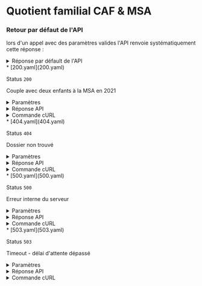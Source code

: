 # Quotient familial CAF & MSA
### Retour par défaut de l'API
lors d'un appel avec des paramètres valides l'API renvoie systématiquement cette réponse :

  <details><summary>Réponse par défault de l'API</summary>
  <p>

  ```json
  {
    "allocataires": [
      {
        "nomNaissance": "JACQUES",
        "nomUsuel": "JACQUES",
        "prenoms": "JEAN-PIERRE THOMAS",
        "anneeDateDeNaissance": "2000",
        "moisDateDeNaissance": "01",
        "jourDateDeNaissance": "31",
        "sexe": "M"
      }
    ],
    "enfants": [
      {
        "nomNaissance": "JACQUES",
        "nomUsuel": "JACQUES",
        "prenoms": "JEAN-PIERRE THOMAS",
        "anneeDateDeNaissance": "2000",
        "moisDateDeNaissance": "01",
        "jourDateDeNaissance": "31",
        "sexe": "M"
      }
    ],
    "adresse": {
      "identite": "Monsieur JEAN JACQUES",
      "complementInformation": "dummy",
      "complementInformationGeographique": "dummy",
      "numeroLibelleVoie": "1 RUE DE LA GARE",
      "lieuDit": "dummy",
      "codePostalVille": "75002",
      "pays": "FRANCE"
    },
    "quotientFamilial": 1045,
    "annee": 2021,
    "mois": 6
  }
  ```

  </p>
  </details>
* [200.yaml](200.yaml)

  Status `200`

  Couple avec deux enfants à la MSA en 2021

  <details><summary>Paramètres</summary>
  <p>

  ```json
  {
    "codePaysLieuDeNaissance": "99100",
    "sexe": "M",
    "nomUsage": "JACQUES",
    "prenoms": [
      "JEAN-PIERRE",
      "THOMAS"
    ],
    "anneeDateDeNaissance": 2000,
    "moisDateDeNaissance": 1
  }
  ```

  </p>
  </details>

  <details><summary>Réponse API</summary>
  <p>

  ```json
  {
    "regime": "MSA",
    "allocataires": [
      {
        "nomNaissance": "JACQUES",
        "nomUsage": "JACQUES",
        "prenoms": "JEAN-PIERRE THOMAS",
        "anneeDateDeNaissance": "1937",
        "moisDateDeNaissance": "06",
        "jourDateDeNaissance": "27",
        "sexe": "M"
      }
    ],
    "enfants": [
      {
        "nomNaissance": "JACQUES",
        "nomUsage": "JACQUES",
        "prenoms": "TRISTAN HENRI",
        "anneeDateDeNaissance": "1970",
        "moisDateDeNaissance": "04",
        "jourDateDeNaissance": "20",
        "sexe": "M"
      }
    ],
    "adresse": {
      "identite": "Monsieur JEAN-PIERRE JACQUES",
      "complementInformation": null,
      "complementInformationGeographique": null,
      "numeroLibelleVoie": "1 RUE DE LA GARE",
      "lieuDit": null,
      "codePostalVille": "75002",
      "pays": "FRANCE"
    },
    "quotientFamilial": 1045,
    "annee": 2021,
    "mois": 6
  }
  ```

  </p>
  </details>

  <details><summary>Commande cURL</summary>
  <p>

  ```bash
  curl -H "X-Api-Key: $token" \
    -G -d 'codePaysLieuDeNaissance=99100' -d 'sexe=M' -d 'nomUsage=JACQUES' -d 'prenoms[]=JEAN-PIERRE' -d 'prenoms[]=THOMAS' -d 'anneeDateDeNaissance=2000' -d 'moisDateDeNaissance=1' \
    --url "https://staging.particulier.api.gouv.fr/api/v2/composition-familiale-v2"
  ```

  </p>
  </details>
* [404.yaml](404.yaml)

  Status `404`

  Dossier non trouvé

  <details><summary>Paramètres</summary>
  <p>

  ```json
  {
    "codePaysLieuDeNaissance": "99404",
    "sexe": "F"
  }
  ```

  </p>
  </details>

  <details><summary>Réponse API</summary>
  <p>

  ```json
  {
    "error": "not_found",
    "reason": "Dossier allocataire inexistant. Le document ne peut être édité.",
    "message": "Dossier allocataire inexistant. Le document ne peut être édité."
  }
  ```

  </p>
  </details>

  <details><summary>Commande cURL</summary>
  <p>

  ```bash
  curl -H "X-Api-Key: $token" \
    -G -d 'codePaysLieuDeNaissance=99404' -d 'sexe=F' \
    --url "https://staging.particulier.api.gouv.fr/api/v2/composition-familiale-v2"
  ```

  </p>
  </details>
* [500.yaml](500.yaml)

  Status `500`

  Erreur interne du serveur

  <details><summary>Paramètres</summary>
  <p>

  ```json
  {
    "codePaysLieuDeNaissance": "99500",
    "sexe": "F"
  }
  ```

  </p>
  </details>

  <details><summary>Réponse API</summary>
  <p>

  ```json
  {
    "error": "error",
    "reason": "Internal server error",
    "message": "Une erreur interne s'est produite, l'équipe a été prévenue."
  }
  ```

  </p>
  </details>

  <details><summary>Commande cURL</summary>
  <p>

  ```bash
  curl -H "X-Api-Key: $token" \
    -G -d 'codePaysLieuDeNaissance=99500' -d 'sexe=F' \
    --url "https://staging.particulier.api.gouv.fr/api/v2/composition-familiale-v2"
  ```

  </p>
  </details>
* [503.yaml](503.yaml)

  Status `503`

  Timeout - délai d'attente dépassé

  <details><summary>Paramètres</summary>
  <p>

  ```json
  {
    "codePaysLieuDeNaissance": "99503",
    "sexe": "F"
  }
  ```

  </p>
  </details>

  <details><summary>Réponse API</summary>
  <p>

  ```json
  {
    "error": "network_error",
    "reason": "timeout of 10000 ms exceeded",
    "message": "Une erreur est survenue lors de l'appel au fournisseur de donnée"
  }
  ```

  </p>
  </details>

  <details><summary>Commande cURL</summary>
  <p>

  ```bash
  curl -H "X-Api-Key: $token" \
    -G -d 'codePaysLieuDeNaissance=99503' -d 'sexe=F' \
    --url "https://staging.particulier.api.gouv.fr/api/v2/composition-familiale-v2"
  ```

  </p>
  </details>
